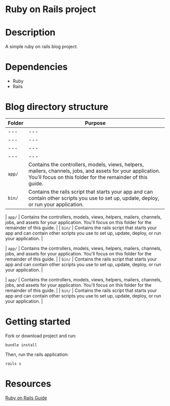 # Ruby on Rails project

# Description
A simple ruby on rails blog project.

# Dependencies
- Ruby
- Rails

# Blog directory structure

| Folder | Purpose |
| --- | --- |
| --- | --- |
| --- | --- |
| --- | --- |
| --- | --- |
| `app/` | Contains the controllers, models, views, helpers, mailers, channels, jobs, and assets for your application. You'll focus on this folder for the remainder of this guide. |
| `bin/` | Contains the rails script that starts your app and can contain other scripts you use to set up, update, deploy, or run your application. |

| `app/` | Contains the controllers, models, views, helpers, mailers, channels, jobs, and assets for your application. You'll focus on this folder for the remainder of this guide. |
| `bin/` | Contains the rails script that starts your app and can contain other scripts you use to set up, update, deploy, or run your application. |

| `app/` | Contains the controllers, models, views, helpers, mailers, channels, jobs, and assets for your application. You'll focus on this folder for the remainder of this guide. |
| `bin/` | Contains the rails script that starts your app and can contain other scripts you use to set up, update, deploy, or run your application. |

| `app/` | Contains the controllers, models, views, helpers, mailers, channels, jobs, and assets for your application. You'll focus on this folder for the remainder of this guide. |
| `bin/` | Contains the rails script that starts your app and can contain other scripts you use to set up, update, deploy, or run your application. |



# Getting started
Fork or download project and run:
```
bundle install
```
Then, run the rails application:

``` 
rails s
```

# Resources
[Ruby on Rails Guide](https://guides.rubyonrails.org/getting_started.html)
